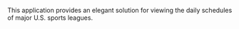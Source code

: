 This application provides an elegant solution for viewing the daily schedules of major U.S. sports leagues.
